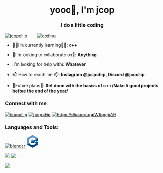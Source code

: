 <h1 align="center">yooo👋, I'm jcop</h1>
<h3 align="center">I do a little coding</h3>

<img align="right" alt="coding" width="400" src="https://cdn.discordapp.com/attachments/1150214695106658324/1150522420604715151/standard.gif">

<p align="left"> <img src="https://komarev.com/ghpvc/?username=jcopchip&label=Profile%20views&color=0e75b6&style=flat" alt="jcopchip" /> </p>

- 👨‍💻I’m currently learning👨‍💻: **c++**

- 👫I’m looking to collaborate on👫: **Anything**

- ℹ️I’m looking for help withℹ️: **Whatever**

- 📫 How to reach me 📫: **Instagram @jcopchip, Discord @jcochip**

- 🔮Future plans🔮: **Get done with the basics of c++/Make 5 good projects before the end of the year/**

<h3 align="left">Connect with me:</h3>
<p align="left">
<a href="https://instagram.com/jcopchip" target="blank"><img align="center" src="https://raw.githubusercontent.com/rahuldkjain/github-profile-readme-generator/master/src/images/icons/Social/instagram.svg" alt="jcopchip" height="30" width="40" /></a>
<a href="https://www.youtube.com/c/jcopchip" target="blank"><img align="center" src="https://raw.githubusercontent.com/rahuldkjain/github-profile-readme-generator/master/src/images/icons/Social/youtube.svg" alt="jcopchip" height="30" width="40" /></a>
<a href="https://discord.gg/https://discord.gg/W5qqjbAH" target="blank"><img align="center" src="https://raw.githubusercontent.com/rahuldkjain/github-profile-readme-generator/master/src/images/icons/Social/discord.svg" alt="https://discord.gg/W5qqjbAH" height="30" width="40" /></a>
</p>

<h3 align="left">Languages and Tools:</h3>
<p align="left"> <a href="https://www.blender.org/" target="_blank" rel="noreferrer"> <img src="https://download.blender.org/branding/community/blender_community_badge_white.svg" alt="blender" width="40" height="40"/> </a> <a href="https://www.w3schools.com/cpp/" target="_blank" rel="noreferrer"> <img src="https://raw.githubusercontent.com/devicons/devicon/master/icons/cplusplus/cplusplus-original.svg" alt="cplusplus" width="40" height="40"/> </a> </p>

<p><img align="left" src="https://github-readme-stats.vercel.app/api/top-langs/?username=jcopchip&theme=radical&show_icons=true&hide_border=true&layout=compact" /></p>

<p>&nbsp;<img align="center" src="https://github-readme-stats.vercel.app/api?username=jcopchip&theme=radical&show_icons=true&hide_border=true&count_private=true" /></p>

<p><img align="center" src="https://github-readme-streak-stats.herokuapp.com/?user=jcopchip&theme=radical&hide_border=true" /></p>

